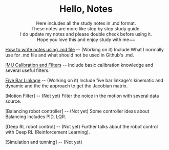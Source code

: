 <div align = "center">

# Hello, Notes
Here includes all the study notes in .md format.\
These notes are more like step by step study guide.\
I do update my notes and please double check before using it.\
Hope you love this and enjoy study with me~~
</div>

[How to write notes using .md file](./Markdown_note.md) -- (Working on it) Include What I normally use for .md file and what should not be used in Github's .md. 

[IMU Calibration and Filters](./IMU_filter.md) -- Include basic calibration knowledge and several useful filters.

[Five Bar Linkage](./README.md) -- (Working on it) Include five bar linkage's kinematic and dynamic and the the approach to get the Jacobian matrix.

[Motion Filter]  -- (Not yet) Filter the noice in the motion with several data source. 

[Balancing robot controller] -- (Not yet) Some controller ideas about Balancing includes PID, LQR.  

[Deep RL robot control] -- (Not yet) Further talks about the robot control with Deep RL (Reinforcement Learning). 

[Simulation and tunning] -- (Not yet) 



